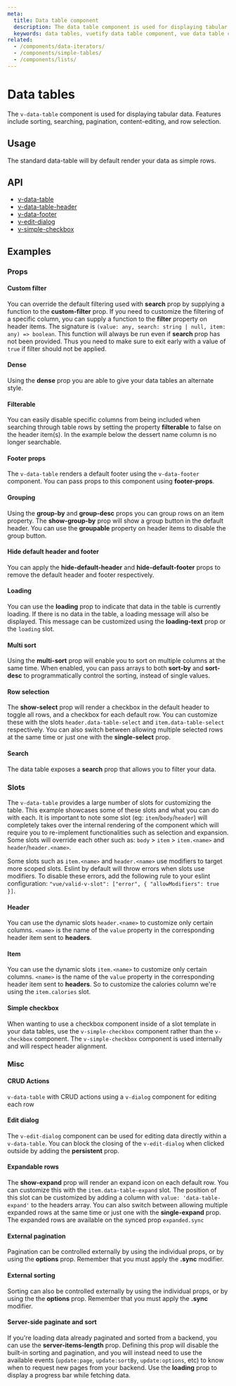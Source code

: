 ```yaml
---
meta:
  title: Data table component
  description: The data table component is used for displaying tabular data in a way that is easy for users to scan. It includes sorting, searching, pagination and selection.
  keywords: data tables, vuetify data table component, vue data table component
related:
  - /components/data-iterators/
  - /components/simple-tables/
  - /components/lists/
---
```


# Data tables

The `v-data-table` component is used for displaying tabular data. Features include sorting, searching, pagination, content-editing, and row selection.

<promoted-ad type="theme" />

## Usage

The standard data-table will by default render your data as simple rows.

<example file="v-data-table/usage" />

## API

- [v-data-table](/api/v-data-table)
- [v-data-table-header](/api/v-data-table-header)
- [v-data-footer](/api/v-data-footer)
- [v-edit-dialog](/api/v-edit-dialog)
- [v-simple-checkbox](/api/v-simple-checkbox)

<api-section page="components/data-tables" />

<!-- ## Sub-components

### v-data-table-header

v-data-table-header description

### v-data-footer

v-data-footer description

### v-edit-dialog

v-edit-dialog description

### v-simple-checkbox

v-simple-checkbox description -->

## Examples

### Props

#### Custom filter

You can override the default filtering used with **search** prop by supplying a function to the **custom-filter** prop. If you need to customize the filtering of a specific column, you can supply a function to the **filter** property on header items. The signature is `(value: any, search: string | null, item: any) => boolean`. This function will always be run even if **search** prop has not been provided. Thus you need to make sure to exit early with a value of `true` if filter should not be applied.

<example file="v-data-table/prop-custom-filter" />

#### Dense

Using the **dense** prop you are able to give your data tables an alternate style.

<example file="v-data-table/prop-dense" />

#### Filterable

You can easily disable specific columns from being included when searching through table rows by setting the property **filterable** to false on the header item(s). In the example below the dessert name column is no longer searchable.

<example file="v-data-table/prop-filterable" />

#### Footer props

The `v-data-table` renders a default footer using the `v-data-footer` component. You can pass props to this component using **footer-props**.

<example file="v-data-table/prop-footer-props" />

#### Grouping

Using the **group-by** and **group-desc** props you can group rows on an item property. The **show-group-by** prop will show a group button in the default header. You can use the **groupable** property on header items to disable the group button.

<example file="v-data-table/prop-grouping" />

#### Hide default header and footer

You can apply the **hide-default-header** and **hide-default-footer** props to remove the default header and footer respectively.

<example file="v-data-table/prop-hide-header-footer" />

#### Loading

You can use the **loading** prop to indicate that data in the table is currently loading. If there is no data in the table, a loading message will also be displayed. This message can be customized using the **loading-text** prop or the `loading` slot.

<example file="v-data-table/prop-loading" />

#### Multi sort

Using the **multi-sort** prop will enable you to sort on multiple columns at the same time. When enabled, you can pass arrays to both **sort-by** and **sort-desc** to programmatically control the sorting, instead of single values.

<example file="v-data-table/prop-multi-sort" />

#### Row selection

The **show-select** prop will render a checkbox in the default header to toggle all rows, and a checkbox for each default row. You can customize these with the slots `header.data-table-select` and `item.data-table-select` respectively. You can also switch between allowing multiple selected rows at the same time or just one with the **single-select** prop.

<example file="v-data-table/prop-row-selection" />

#### Search

The data table exposes a **search** prop that allows you to filter your data.

<example file="v-data-table/prop-search" />

### Slots

The `v-data-table` provides a large number of slots for customizing the table. This example showcases some of these slots and what you can do with each. It is important to note some slot (eg: `item`/`body`/`header`) will completely takes over the internal rendering of the component which will require you to re-implement functionalities such as selection and expansion. Some slots will override each other such as: `body` > `item` > `item.<name>` and `header`/`header.<name>`.

<alert type="info">

  Some slots such as `item.<name>` and `header.<name>` use modifiers to target more scoped slots. Eslint by default will throw errors when slots use modifiers. To disable these errors, add the following rule to your eslint configuration: `"vue/valid-v-slot": ["error", { "allowModifiers": true }]`.

</alert>

<example file="v-data-table/slot-main" />

#### Header

You can use the dynamic slots `header.<name>` to customize only certain columns. `<name>` is the name of the `value` property in the corresponding header item sent to **headers**.

<example file="v-data-table/slot-header" />

#### Item

You can use the dynamic slots `item.<name>` to customize only certain columns. `<name>` is the name of the `value` property in the corresponding header item sent to **headers**. So to customize the calories column we're using the `item.calories` slot.

<example file="v-data-table/slot-item" />

#### Simple checkbox

When wanting to use a checkbox component inside of a slot template in your data tables, use the `v-simple-checkbox` component rather than the `v-checkbox` component. The `v-simple-checkbox` component is used internally and will respect header alignment.

<example file="v-data-table/slot-simple-checkbox" />

### Misc

#### CRUD Actions

`v-data-table` with CRUD actions using a `v-dialog` component for editing each row

<example file="v-data-table/misc-crud" />

#### Edit dialog

The `v-edit-dialog` component can be used for editing data directly within a `v-data-table`. You can block the closing of the `v-edit-dialog` when clicked outside by adding the **persistent** prop.

<example file="v-data-table/misc-edit-dialog" />

#### Expandable rows

The **show-expand** prop will render an expand icon on each default row. You can customize this with the `item.data-table-expand` slot. The position of this slot can be customized by adding a column with `value: 'data-table-expand'` to the headers array. You can also switch between allowing multiple expanded rows at the same time or just one with the **single-expand** prop. The expanded rows are available on the synced prop `expanded.sync`

<example file="v-data-table/misc-expand" />

#### External pagination

Pagination can be controlled externally by using the individual props, or by using the **options** prop. Remember that you must apply the **.sync** modifier.

<example file="v-data-table/misc-external-paginate" />

#### External sorting

Sorting can also be controlled externally by using the individual props, or by using the the **options** prop. Remember that you must apply the **.sync** modifier.

<example file="v-data-table/misc-external-sort" />

#### Server-side paginate and sort

If you're loading data already paginated and sorted from a backend, you can use the **server-items-length** prop. Defining this prop will disable the built-in sorting and pagination, and you will instead need to use the available events (`update:page`, `update:sortBy`, `update:options`, etc) to know when to request new pages from your backend. Use the **loading** prop to display a progress bar while fetching data.

<example file="v-data-table/misc-server-side-paginate-and-sort" />

<backmatter />
